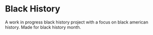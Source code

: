 # Black History

A work in progress black history project with a focus on black american history.  Made for black history month.

